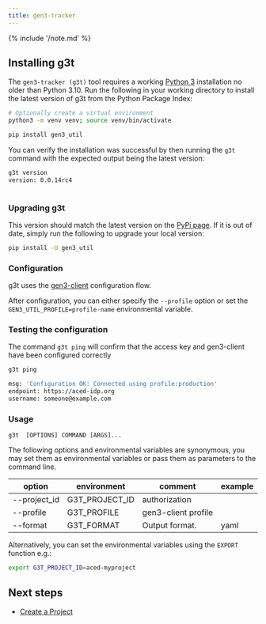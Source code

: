 ```yaml
---
title: gen3-tracker
---
```


{% include '/note.md' %}

## Installing g3t

The `gen3-tracker (g3t)` tool requires a working [Python 3](https://www.python.org/downloads/) installation no older than Python 3.10. Run the following in your working directory to install the latest version of g3t from the Python Package Index:

```sh
# Optionally create a virtual environment
python3 -m venv venv; source venv/bin/activate

pip install gen3_util
```

You can verify the installation was successful by then running the `g3t` command with the expected output being the latest version:

```sh
g3t version
version: 0.0.14rc4
 
```

### Upgrading g3t

This version should match the latest version on the [PyPi page](https://pypi.org/project/gen3-util/). If it is out of date, simply run the following to upgrade your local version:

```sh
pip install -U gen3_util
```

### Configuration

g3t uses the [gen3-client](https://gen3.org/resources/user/gen3-client/#2-configure-a-profile-with-credentials) configuration flow.

After configuration, you can either specify the `--profile` option or set the `GEN3_UTIL_PROFILE=profile-name` environmental variable.


### Testing the configuration

The command `g3t ping` will confirm that the access key and gen3-client have been configured correctly

```sh
g3t ping

msg: 'Configuration OK: Connected using profile:production'
endpoint: https://aced-idp.org
username: someone@example.com
```

### Usage

`g3t  [OPTIONS] COMMAND [ARGS]...`

The following options and environmental variables are synonymous, you may set them as environmental variables or pass them as parameters to the command line.

| option       | environment     | comment             | example                        |
|--------------|-----------------| ------------------- | ------------------------------ |
| --project_id | G3T_PROJECT_ID  | authorization       |                                |
| --profile    | G3T_PROFILE     | gen3-client profile |                                |
| --format     | G3T_FORMAT      | Output format.      | yaml         |

Alternatively, you can set the environmental variables using the `EXPORT` function e.g.:

```sh
export G3T_PROJECT_ID=aced-myproject
```

## Next steps

- [Create a Project](../workflows/creating-project.md)
